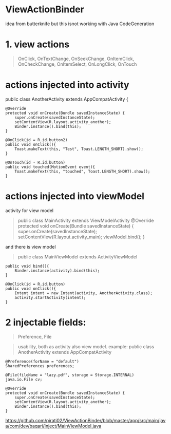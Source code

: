 # ViewActionBinder

idea from butterknife but this isnot working with Java CodeGeneration
# 1. view actions
> OnClick, OnTextChange, OnSeekChange, OnItemClick, OnCheckChange, OnItemSelect, OnLongClick, OnTouch

# actions injected into activity
public class AnotherActivity extends AppCompatActivity {

    @Override
    protected void onCreate(Bundle savedInstanceState) {
        super.onCreate(savedInstanceState);
        setContentView(R.layout.activity_another);
        Binder.instance().bind(this);
    }

    @OnClick(id = R.id.button2)
    public void onClick(){
        Toast.makeText(this, "Test", Toast.LENGTH_SHORT).show();
    }
    
    @OnTouch(id - R.id.button)
    public void touched(MotionEvent event){
        Toast.makeText(this, "touched", Toast.LENGTH_SHORT).show();
    }

# actions injected into viewModel
 activity for view model
> public class MainActivity extends ViewModelActivity<MainViewModel>
    @Override
    protected void onCreate(Bundle savedInstanceState) {
        super.onCreate(savedInstanceState);
        setContentView(R.layout.activity_main);
        viewModel.bind();
    }

and there is view model
> public class MainViewModel extends ActivityViewModel<MainActivity>

    public void bind(){
        Binder.instance(activity).bind(this);
    }

    @OnClick(id = R.id.button)
    public void onClick(){
        Intent intent = new Intent(activity, AnotherActivity.class);
        activity.startActivity(intent);
    }

# 2 injectable fields:
> Preference, File 

> usability, both as activity also view model. example: 
public class AnotherActivity extends AppCompatActivity

    @Preference(forName = "default")
    SharedPreferences preferences;

    @File(fileName = "lazy.pdf", storage = Storage.INTERNAL)
    java.io.File cv;

    @Override
    protected void onCreate(Bundle savedInstanceState) {
        super.onCreate(savedInstanceState);
        setContentView(R.layout.activity_another);
        Binder.instance().bind(this);
    }

https://github.com/pirati02/ViewActionBinder/blob/master/app/src/main/java/com/dev/baqari/inject/MainViewModel.java
